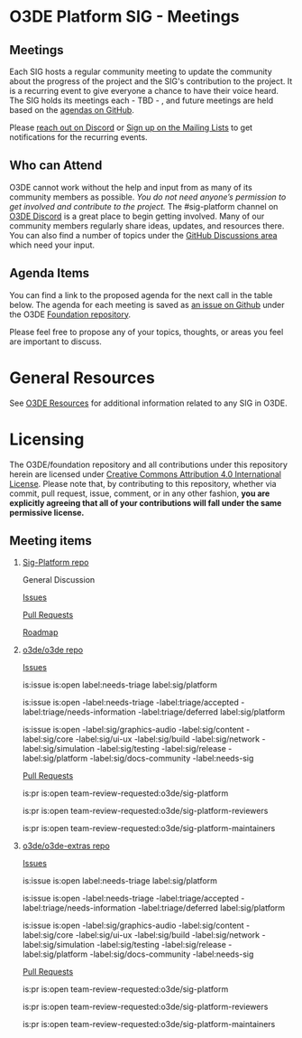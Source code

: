 # O3DE Platform SIG - Meetings

## Meetings

Each SIG hosts a regular community meeting to update the community about the progress of the project and the SIG's contribution to the project. It is a recurring event to give everyone a chance to have their voice heard. The SIG holds its meetings each - TBD - , and future meetings are held based on the [agendas on GitHub](https://github.com/o3de/foundation/issues?q=is%3Aopen+label%3Asig%2Fplatform+label%3Amtg-agenda+).

Please [reach out on Discord](https://discord.gg/p3padwr58u) or [Sign up on the Mailing Lists](https://lists.o3de.org/groups) to get notifications for the recurring events.

## Who can Attend

O3DE cannot work without the help and input from as many of its community members as possible. *You do not need anyone’s permission to get involved and contribute to the project.* The #sig-platform channel on [O3DE Discord](https://discord.gg/Mc6jStmuMK) is a great place to begin getting involved. Many of our community members regularly share ideas, updates, and resources there. You can also find a number of topics under the [GitHub Discussions area](https://github.com/o3de/foundation/discussions) which need your input.

## Agenda Items

You can find a link to the proposed agenda for the next call in the table below. The agenda for each meeting is saved as [an issue on Github](https://github.com/o3de/foundation/issues?q=label%3Asig%2Fplatform+label%3Amtg-agenda+) under the O3DE [Foundation repository](https://github.com/o3de/foundation).

Please feel free to propose any of your topics, thoughts, or areas you feel are important to discuss.

# General Resources

See [O3DE Resources](https://o3de.github.io/o3de/foundation) for additional information related to any SIG in O3DE.

# Licensing

The O3DE/foundation repository and all contributions under this repository herein are licensed under [Creative Commons Attribution 4.0 International License](http://creativecommons.org/licenses/by/4.0/). Please note that, by contributing to this repository, whether via commit, pull request, issue, comment, or in any other fashion, **you are explicitly agreeing that all of your contributions will fall under the same permissive license.**

## Meeting items
1. [Sig-Platform repo](https://github.com/o3de/sig-platform)
    
    General Discussion
    
    [Issues](https://github.com/o3de/sig-platform/issues)
    
    [Pull Requests](https://github.com/o3de/sig-platform/pulls)
    
    [Roadmap](https://github.com/orgs/o3de/projects/20)

2. [o3de/o3de repo](https://github.com/o3de/o3de)
    
    [Issues](https://github.com/o3de/o3de/issues)
    
      is:issue is:open label:needs-triage label:sig/platform 
    
      is:issue is:open -label:needs-triage -label:triage/accepted -label:triage/needs-information -label:triage/deferred label:sig/platform  
    
      is:issue is:open -label:sig/graphics-audio -label:sig/content -label:sig/core -label:sig/ui-ux -label:sig/build -label:sig/network -label:sig/simulation -label:sig/testing  -label:sig/release -label:sig/platform -label:sig/docs-community -label:needs-sig
    
    [Pull Requests](https://github.com/o3de/o3de/pulls)
    
      is:pr is:open team-review-requested:o3de/sig-platform
    
      is:pr is:open team-review-requested:o3de/sig-platform-reviewers
    
      is:pr is:open team-review-requested:o3de/sig-platform-maintainers

3. [o3de/o3de-extras repo](https://github.com/o3de/o3de-extras)
    
    [Issues](https://github.com/o3de/o3de-extras/issues)
    
      is:issue is:open label:needs-triage label:sig/platform 
      
      is:issue is:open -label:needs-triage -label:triage/accepted -label:triage/needs-information -label:triage/deferred label:sig/platform  
      
      is:issue is:open -label:sig/graphics-audio -label:sig/content -label:sig/core -label:sig/ui-ux -label:sig/build -label:sig/network -label:sig/simulation -label:sig/testing  -label:sig/release -label:sig/platform -label:sig/docs-community -label:needs-sig
    
    [Pull Requests](https://github.com/o3de-extras/pulls)
    
      is:pr is:open team-review-requested:o3de/sig-platform
      
      is:pr is:open team-review-requested:o3de/sig-platform-reviewers
      
      is:pr is:open team-review-requested:o3de/sig-platform-maintainers



 

